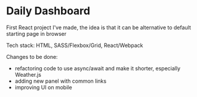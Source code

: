 # Daily Dashboard

First React project I've made, the idea is that it can be alternative to default starting page in browser

Tech stack: HTML, SASS/Flexbox/Grid, React/Webpack

Changes to be done:
- refactoring code to use async/await and make it shorter, especially Weather.js
- adding new panel with common links
- improving UI on mobile